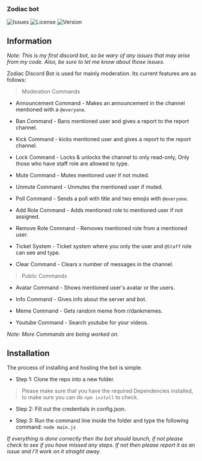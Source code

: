 ### Zodiac bot

![Issues](https://img.shields.io/github/issues/Nukestye/Zodiac?style=for-the-badge&logo=appveyor)
![License](https://img.shields.io/github/license/Nukestye/Zodiac?style=for-the-badge&logo=appveyor)
![Version](https://img.shields.io/github/v/release/Nukestye/Zodiac?style=for-the-badge)

## Information
*Note: This is my first discord bot, so be wary of any issues that may arise from my code. Also, be sure to let me know about those issues.*

Zodiac Discord Bot is used for mainly moderation. Its current features are as follows:
> Moderation Commands

* Announcement Command - Makes an announcement in the channel mentioned with a `@everyone`.
      
* Ban Command - Bans mentioned user and gives a report to the report channel.

* Kick Command - kicks mentioned user and gives a report to the report channel.

* Lock Command - Locks & unlocks the channel to only read-only, Only those who have staff role are allowed to type.

* Mute Command - Mutes mentioned user if not muted.

* Unmute Command - Unmutes the mentioned user if muted.

* Poll Command - Sends a poll with title and two emojis with `@everyone`.

* Add Role Command - Adds mentioned role to mentioned user if not assigned.

* Remove Role Command - Removes mentioned role from a mentioned user.

* Ticket System - Ticket system where you only the user and `@Staff` role can see and type.

* Clear Command - Clears x number of messages in the channel.

> Public Commands

* Avatar Command - Shows mentioned user's avatar or the users.

* Info Command - Gives info about the server and bot.

* Meme Command - Gets random meme from r/dankmemes.

* Youtube Command - Search youtube for your videos.


*Note: More Commands are being worked on.*

## Installation
   The process of installing and hosting the bot is simple.

- Step 1:
         Clone the repo into a new folder.

> Please make sure that you have the required Dependencies installed, to make sure you can do `npm install` to check.

   
- Step 2: 
         Fill out the credentials in config.json.

   
- Step 3:
         Run the command line inside the folder and type the following command:
`node main.js`

*If everything is done correctly then the bot should launch, if not please check to see if you have missed any steps. If not then please report it as an issue and I'll work on it straight away.*

